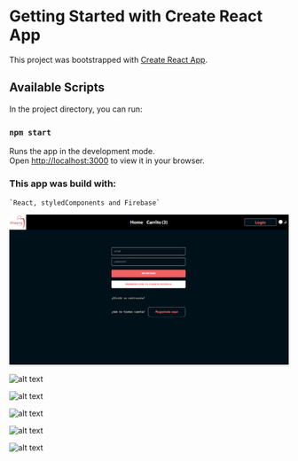 # Getting Started with Create React App

This project was bootstrapped with [Create React App](https://github.com/facebook/create-react-app).

## Available Scripts

In the project directory, you can run:

### `npm start`

Runs the app in the development mode.\
Open [http://localhost:3000](http://localhost:3000) to view it in your browser.

### This app was build with:
    `React, styledComponents and Firebase`

<img src="./img/login.png" alt="Alt text1">


![alt text]("./img/pc1.png")

![alt text]("./img/pc2.png")

![alt text]("./img/pc3.png")

![alt text]("./img/pc4.png")

![alt text]("./img/responsive1.png")

